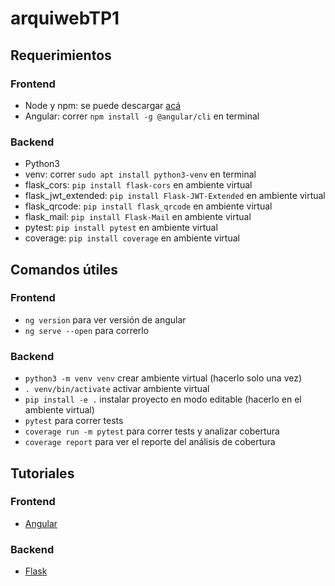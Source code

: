 # arquiwebTP1

## Requerimientos

### Frontend

* Node y npm: se puede descargar [acá](https://nodejs.org/en/download/)
* Angular: correr `npm install -g @angular/cli` en terminal

### Backend

* Python3
* venv: correr `sudo apt install python3-venv` en terminal
* flask_cors: `pip install flask-cors` en ambiente virtual
* flask_jwt_extended: `pip install Flask-JWT-Extended` en ambiente virtual
* flask_qrcode: `pip install flask_qrcode` en ambiente virtual
* flask_mail: `pip install Flask-Mail` en ambiente virtual
* pytest: `pip install pytest` en ambiente virtual
* coverage: `pip install coverage` en ambiente virtual

## Comandos útiles

### Frontend

* `ng version` para ver versión de angular
* `ng serve --open` para correrlo

### Backend

* `python3 -m venv venv` crear ambiente virtual (hacerlo solo una vez)
* `. venv/bin/activate` activar ambiente virtual
* `pip install -e .` instalar proyecto en modo editable (hacerlo en el ambiente virtual)
* `pytest` para correr tests
* `coverage run -m pytest` para correr tests y analizar cobertura
* `coverage report` para ver el reporte del análisis de cobertura

## Tutoriales

### Frontend

* [Angular](https://angular.io/tutorial/toh-pt0)

### Backend

* [Flask](https://flask.palletsprojects.com/en/1.1.x/tutorial/)
